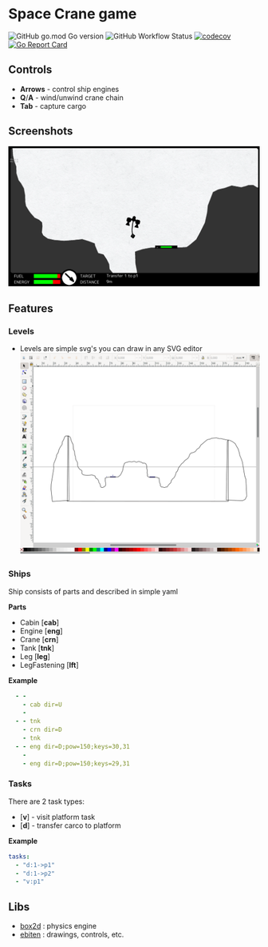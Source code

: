 Space Crane game
================


![GitHub go.mod Go version](https://img.shields.io/github/go-mod/go-version/spiritofsim/go-space-crane)
![GitHub Workflow Status](https://img.shields.io/github/workflow/status/spiritofsim/go-space-crane/Go)
[![codecov](https://codecov.io/gh/spiritofsim/go-space-crane/branch/master/graph/badge.svg)](https://codecov.io/gh/spiritofsim/go-space-crane)
[![Go Report Card](https://goreportcard.com/badge/github.com/spiritofsim/fns)](https://goreportcard.com/report/github.com/spiritofsim/go-space-crane)

## Controls
 - **Arrows** - control ship engines
 - **Q**/**A** - wind/unwind crane chain
 - **Tab** - capture cargo


## Screenshots
![img_1.png](screens/1.png)

## Features
### Levels
 - Levels are simple svg's you can draw in any SVG editor
   ![img_1.png](screens/level.png)


### Ships

Ship consists of parts and described in simple yaml

**Parts**
 - Cabin [**cab**]
 - Engine [**eng**]
 - Crane [**crn**]
 - Tank [**tnk**]
 - Leg [**leg**]
 - LegFastening [**lft**]

**Example**
```yaml
  - -
    - cab dir=U
    -
  - - tnk
    - crn dir=D
    - tnk
  - - eng dir=D;pow=150;keys=30,31
    -
    - eng dir=D;pow=150;keys=29,31
```

### Tasks

There are 2 task types:
 - [**v**] - visit platform task
 - [**d**] - transfer carco to platform

**Example**
```yaml
tasks:
  - "d:1->p1"
  - "d:1->p2"
  - "v:p1"
```

## Libs
 - [box2d](github.com/ByteArena/box2d) : physics engine
 - [ebiten](https://ebiten.org/) : drawings, controls, etc.